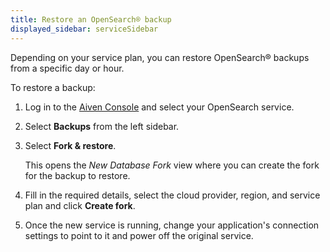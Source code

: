 ```yaml
---
title: Restore an OpenSearch® backup
displayed_sidebar: serviceSidebar
---
```


Depending on your service plan, you can restore OpenSearch® backups from
a specific day or hour.

To restore a backup:

1.  Log in to the [Aiven Console](https://console.aiven.io) and
    select your OpenSearch service.

2.  Select **Backups** from the left sidebar.

3.  Select **Fork & restore**.

    This opens the *New Database Fork* view where you can create the
    fork for the backup to restore.

4.  Fill in the required details, select the cloud provider, region, and
    service plan and click **Create fork**.

5.  Once the new service is running, change your application's
    connection settings to point to it and power off the original
    service.
